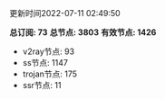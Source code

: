 更新时间2022-07-11 02:49:50

**总订阅: 73**
**总节点: 3803**
**有效节点: 1426**
- v2ray节点: 93
- ss节点: 1147
- trojan节点: 175
- ssr节点: 11
